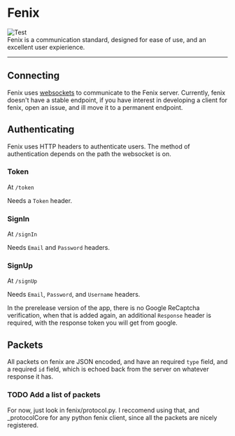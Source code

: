 # Fenix
![Test](https://github.com/piecubed/fenix/workflows/Test/badge.svg)  
Fenix is a communication standard, designed for ease of use, and an excellent user expierience.

----------
## Connecting
Fenix uses [websockets](https://developer.mozilla.org/en-US/docs/Web/API/WebSockets_API) to communicate to the Fenix server.  Currently, fenix doesn't have a stable endpoint, if you have interest in developing a client for fenix, open an issue, and ill move it to a permanent endpoint.

## Authenticating
Fenix uses HTTP headers to authenticate users.
The method of authentication depends on the path the websocket is on.
### Token
At `/token`

Needs a `Token` header.

### SignIn
At `/signIn`

Needs `Email` and `Password` headers.

### SignUp
At `/signUp`

Needs `Email`, `Password`, and `Username` headers.

In the prerelease version of the app, there is no Google ReCaptcha verification, when that is added again, an additional `Response` header is required, with the response token you will get from google.

## Packets
All packets on fenix are JSON encoded, and have an required `type` field, and a required `id` field, which is echoed back from the server on whatever response it has.

### TODO Add a list of packets
For now, just look in fenix/protocol.py.  I reccomend using that, and _protocolCore for any python fenix client, since all the packets are nicely registered.
